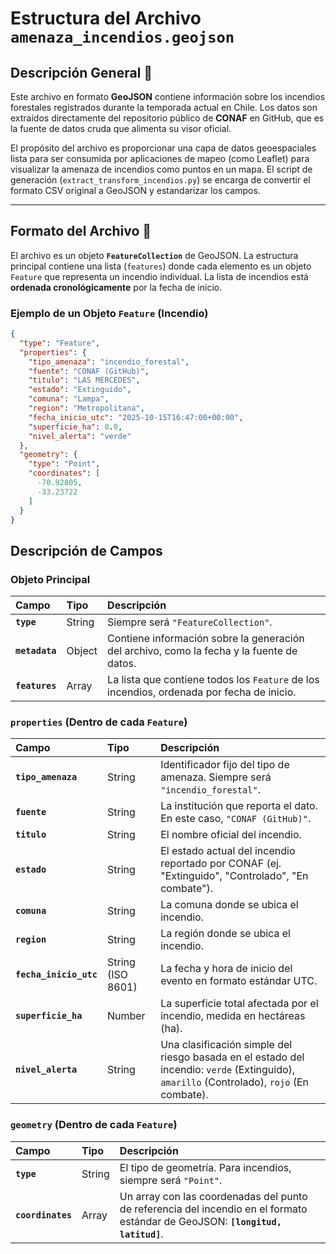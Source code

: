 # Estructura del Archivo `amenaza_incendios.geojson`

## Descripción General 📝

Este archivo en formato **GeoJSON** contiene información sobre los incendios forestales registrados durante la temporada actual en Chile. Los datos son extraídos directamente del repositorio público de **CONAF** en GitHub, que es la fuente de datos cruda que alimenta su visor oficial.

El propósito del archivo es proporcionar una capa de datos geoespaciales lista para ser consumida por aplicaciones de mapeo (como Leaflet) para visualizar la amenaza de incendios como puntos en un mapa. El script de generación (`extract_transform_incendios.py`) se encarga de convertir el formato CSV original a GeoJSON y estandarizar los campos.

---

## Formato del Archivo 📄

El archivo es un objeto **`FeatureCollection`** de GeoJSON. La estructura principal contiene una lista (`features`) donde cada elemento es un objeto `Feature` que representa un incendio individual. La lista de incendios está **ordenada cronológicamente** por la fecha de inicio.

### Ejemplo de un Objeto `Feature` (Incendio)

```json
{
  "type": "Feature",
  "properties": {
    "tipo_amenaza": "incendio_forestal",
    "fuente": "CONAF (GitHub)",
    "titulo": "LAS MERCEDES",
    "estado": "Extinguido",
    "comuna": "Lampa",
    "region": "Metropolitana",
    "fecha_inicio_utc": "2025-10-15T16:47:00+00:00",
    "superficie_ha": 0.0,
    "nivel_alerta": "verde"
  },
  "geometry": {
    "type": "Point",
    "coordinates": [
      -70.92805,
      -33.23722
    ]
  }
}
```

## Descripción de Campos

### Objeto Principal

| Campo | Tipo | Descripción |
| :--- | :--- | :--- |
| **`type`** | String | Siempre será `"FeatureCollection"`. |
| **`metadata`** | Object | Contiene información sobre la generación del archivo, como la fecha y la fuente de datos. |
| **`features`** | Array | La lista que contiene todos los `Feature` de los incendios, ordenada por fecha de inicio. |

### `properties` (Dentro de cada `Feature`)

| Campo | Tipo | Descripción |
| :--- | :--- | :--- |
| **`tipo_amenaza`** | String | Identificador fijo del tipo de amenaza. Siempre será `"incendio_forestal"`. |
| **`fuente`** | String | La institución que reporta el dato. En este caso, `"CONAF (GitHub)"`. |
| **`titulo`** | String | El nombre oficial del incendio. |
| **`estado`** | String | El estado actual del incendio reportado por CONAF (ej. "Extinguido", "Controlado", "En combate"). |
| **`comuna`** | String | La comuna donde se ubica el incendio. |
| **`region`** | String | La región donde se ubica el incendio. |
| **`fecha_inicio_utc`** | String (ISO 8601)| La fecha y hora de inicio del evento en formato estándar UTC. |
| **`superficie_ha`** | Number | La superficie total afectada por el incendio, medida en hectáreas (ha). |
| **`nivel_alerta`** | String | Una clasificación simple del riesgo basada en el estado del incendio: `verde` (Extinguido), `amarillo` (Controlado), `rojo` (En combate). |

### `geometry` (Dentro de cada `Feature`)

| Campo | Tipo | Descripción |
| :--- | :--- | :--- |
| **`type`** | String | El tipo de geometría. Para incendios, siempre será `"Point"`. |
| **`coordinates`** | Array | Un array con las coordenadas del punto de referencia del incendio en el formato estándar de GeoJSON: **`[longitud, latitud]`**. |